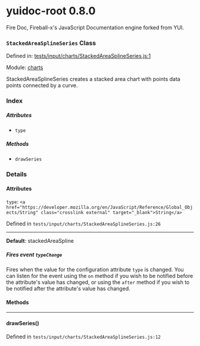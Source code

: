 
# yuidoc-root 0.8.0

Fire Doc, Fireball-x&#x27;s JavaScript Documentation engine forked from YUI.

### `StackedAreaSplineSeries` Class


Defined in: [tests/input/charts/StackedAreaSplineSeries.js:1](../files/tests/input/charts/StackedAreaSplineSeries.js.js)

Module: [charts](../modules/charts.md)




StackedAreaSplineSeries creates a stacked area chart with points data points connected by a curve.

### Index


##### Attributes

  - `type`


##### Methods


  - `drawSeries`





### Details



#### Attributes


`type`: `<a href="https://developer.mozilla.org/en/JavaScript/Reference/Global_Objects/String" class="crosslink external" target="_blank">String</a>`

Defined in `tests/input/charts/StackedAreaSplineSeries.js:26`



---------------------



**Default**: stackedAreaSpline

##### Fires event `typeChange`

Fires when the value for the configuration attribute `type` is
changed. You can listen for the event using the `on` method if you
wish to be notified before the attribute's value has changed, or
using the `after` method if you wish to be notified after the
attribute's value has changed.





<!-- Method Block -->
#### Methods



--------------------------
#### drawSeries() 

Defined in `tests/input/charts/StackedAreaSplineSeries.js:12`



> 





